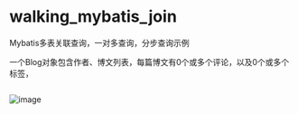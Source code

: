 # walking_mybatis_join
Mybatis多表关联查询，一对多查询，分步查询示例

一个Blog对象包含作者、博文列表，每篇博文有0个或多个评论，以及0个或多个标签，

<img srd="img/ER.jpg">

![image](img/ER.jpg)
